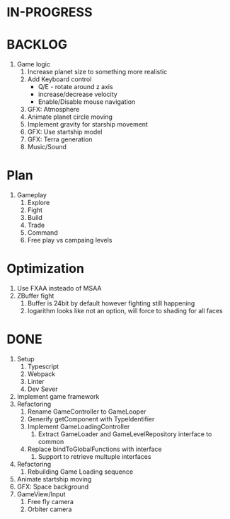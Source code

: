 # IN-PROGRESS

# BACKLOG

1. Game logic 
   1. Increase planet size to something more realistic
   1. Add Keyboard control
      - Q/E - rotate around z axis
      - increase/decrease velocity
      - Enable/Disable mouse navigation
   1. GFX: Atmosphere
   1. Animate planet circle moving
   1. Implement gravity for starship movement
   1. GFX: Use startship model
   1. GFX: Terra generation
   1. Music/Sound 

# Plan
   1. Gameplay
      1. Explore
      1. Fight
      1. Build
      1. Trade
      1. Command
      1. Free play vs campaing levels 

# Optimization
   1. Use FXAA insteado of MSAA
   2. ZBuffer fight
      1. Buffer is 24bit by default however fighting still happening
      2. logarithm looks like not an option, will force to shading for all faces

# DONE

1. Setup 
   1. Typescript
   2. Webpack
   3. Linter
   4. Dev Sever
1. Implement game framework
1. Refactoring
   1. Rename GameController to GameLooper
   1. Generify getComponent with TypeIdentifier
   1. Implement GameLoadingController
      1. Extract GameLoader and GameLevelRepository interface to common
   1. Replace bindToGlobalFunctions with interface
      1. Support to retrieve multuple interfaces
1. Refactoring 
   1. Rebuilding Game Loading sequence
1. Animate startship moving
1. GFX: Space background
1. GameView/Input
   1. Free fly camera
   1. Orbiter camera